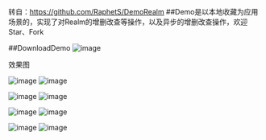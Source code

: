 转自：https://github.com/RaphetS/DemoRealm
##Demo是以本地收藏为应用场景的，实现了对Realm的增删改查等操作，以及异步的增删改查操作，欢迎Star、Fork

##DownloadDemo
![image](https://github.com/RaphetS/DemoRealm/blob/master/Screenshot/demoURL.png)


效果图

![image](https://github.com/RaphetS/DemoRealm/blob/master/Screenshot/%E5%A2%9E%E5%88%A0%E6%9F%A5.gif)
![image](https://github.com/RaphetS/DemoRealm/blob/master/Screenshot/%E6%94%B9.gif)

![image](https://github.com/RaphetS/DemoRealm/blob/master/Screenshot/%E5%88%A0.gif)
![image](https://github.com/RaphetS/DemoRealm/blob/master/Screenshot/%E6%9D%A1%E4%BB%B6%E6%9F%A5%E8%AF%A2.gif)


![image](https://github.com/RaphetS/DemoRealm/blob/master/Screenshot/%E5%85%B6%E4%BB%96%E6%9F%A5%E8%AF%A2.gif)
![image](https://github.com/RaphetS/DemoRealm/blob/master/Screenshot/%E5%BC%82%E6%AD%A5%E5%A2%9E%E5%88%A0.gif)

![image](https://github.com/RaphetS/DemoRealm/blob/master/Screenshot/%E5%BC%82%E6%AD%A5%E6%9B%B4%E6%96%B0.gif)
![image](https://github.com/RaphetS/DemoRealm/blob/master/Screenshot/%E5%BC%82%E6%AD%A5%E5%88%A0.gif)
